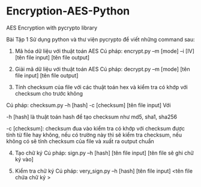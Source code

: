 # Encryption-AES-Python
AES Encryption with pycrypto library

Bài Tập 1
Sử dụng python và thư viện pycrypto để viết những command sau:

1. Mã hóa dữ liệu với thuật toán AES
Cú pháp: encrypt.py –m [mode] –i [IV] [tên file input] [tên file output]

2. Giải mã dữ liệu với thuật toán AES
Cú pháp: decrypt.py –m [mode] [tên file input] [tên file output]

3. Tính checksum của file với các thuật toán hex và kiểm tra có khớp với checksum cho trước không

Cú pháp: checksum.py –h [hash] -c [checksum] [tên file input] 
Với

-h [hash] là thuật toán hash để tạo checksum như md5, sha1, sha256

-c [checksum]: checksum đua vào kiểm tra có khớp với checksum được tính từ file hay không, nếu có trường này thì sẽ kiểm tra checksum, nếu không có sẽ tính checksum của file và xuất ra output chuẩn

4. Tạo chữ ký
Cú pháp: sign.py –h [hash]  [tên file input] [tên file sẽ ghi chữ ký vào]

5. Kiểm tra chữ ký
Cú pháp: very_sign.py –h [hash]  [tên file input] <tên file chứa chữ ký >
